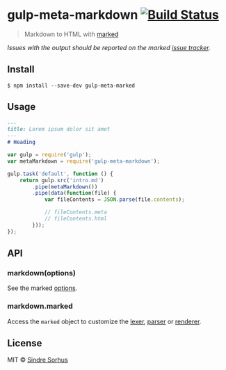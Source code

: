# gulp-meta-markdown [![Build Status](https://travis-ci.org/andorx/gulp-meta-markdown.svg?branch=master)](https://travis-ci.org/andorx/gulp-meta-markdown)

> Markdown to HTML with [marked](https://github.com/chjj/marked)

*Issues with the output should be reported on the marked [issue tracker](https://github.com/chjj/marked/issues).*


## Install

```
$ npm install --save-dev gulp-meta-marked
```


## Usage

```intro.md
---
title: Lorem ipsum dolor sit amet
---
# Heading
```

```js
var gulp = require('gulp');
var metaMarkdown = require('gulp-meta-markdown');

gulp.task('default', function () {
	return gulp.src('intro.md')
		.pipe(metaMarkdown())
		.pipe(data(function(file) {
			var fileContents = JSON.parse(file.contents);

			// fileContents.meta
			// fileContents.html
		}));
});
```


## API

### markdown(options)

See the marked [options](https://github.com/chjj/marked#options-1).

### markdown.marked

Access the `marked` object to customize the [lexer](https://github.com/chjj/marked#access-to-lexer-and-parser), [parser](https://github.com/chjj/marked#access-to-lexer-and-parser) or [renderer](https://github.com/chjj/marked#renderer).


## License

MIT © [Sindre Sorhus](http://sindresorhus.com)
